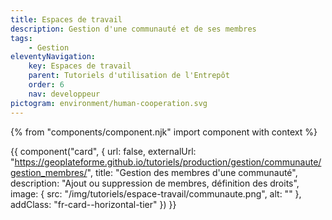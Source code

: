 ```yaml
---
title: Espaces de travail
description: Gestion d'une communauté et de ses membres
tags:
    - Gestion
eleventyNavigation:
    key: Espaces de travail
    parent: Tutoriels d'utilisation de l'Entrepôt
    order: 6
    nav: developpeur
pictogram: environment/human-cooperation.svg
---
```


{% from "components/component.njk" import component with context %}

<div class="fr-grid-row--gutters fr-mb-1w">

<div class="fr-col fr-col-md-12">

{{ component("card", {
    url: false,
    externalUrl: "https://geoplateforme.github.io/tutoriels/production/gestion/communaute/gestion_membres/",
    title: "Gestion des membres d'une communauté",
    description: "Ajout ou suppression de membres, définition des droits",
    image: {
        src: "/img/tutoriels/espace-travail/communaute.png",
        alt: ""
    },
    addClass: "fr-card--horizontal-tier"
}) }}

</div>

</div>
